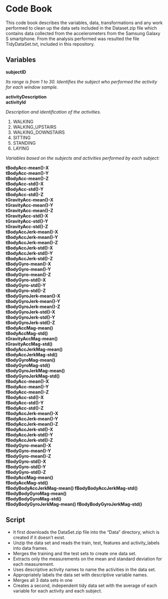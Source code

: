 # Code Book
This code book describes the variables, data, transformations and any work performed to clean up the data sets included in the Dataset.zip file which contains data collected from the accelerometers from the Samsung Galaxy S smartphone. From the analysis performed was resulted the file TidyDataSet.txt, included in this repository.

## Variables

**subjectID**

_Its range is from 1 to 30. Identifies the subject who performed the activity for each window sample._

**activityDescription   
activityId**

_Description and identification of the activities._

1. WALKING
2. WALKING_UPSTAIRS
3. WALKING_DOWNSTAIRS
4. SITTING
5. STANDING
6. LAYING

_Variables based on the subjects and activities performed by each subject:_

**tBodyAcc-mean()-X          
tBodyAcc-mean()-Y          
tBodyAcc-mean()-Z          
tBodyAcc-std()-X           
tBodyAcc-std()-Y           
tBodyAcc-std()-Z           
tGravityAcc-mean()-X       
tGravityAcc-mean()-Y       
tGravityAcc-mean()-Z       
tGravityAcc-std()-X        
tGravityAcc-std()-Y        
tGravityAcc-std()-Z        
tBodyAccJerk-mean()-X      
tBodyAccJerk-mean()-Y      
tBodyAccJerk-mean()-Z      
tBodyAccJerk-std()-X       
tBodyAccJerk-std()-Y       
tBodyAccJerk-std()-Z       
tBodyGyro-mean()-X         
tBodyGyro-mean()-Y         
tBodyGyro-mean()-Z         
tBodyGyro-std()-X          
tBodyGyro-std()-Y          
tBodyGyro-std()-Z          
tBodyGyroJerk-mean()-X     
tBodyGyroJerk-mean()-Y     
tBodyGyroJerk-mean()-Z     
tBodyGyroJerk-std()-X      
tBodyGyroJerk-std()-Y      
tBodyGyroJerk-std()-Z      
tBodyAccMag-mean()         
tBodyAccMag-std()          
tGravityAccMag-mean()      
tGravityAccMag-std()       
tBodyAccJerkMag-mean()     
tBodyAccJerkMag-std()      
tBodyGyroMag-mean()        
tBodyGyroMag-std()         
tBodyGyroJerkMag-mean()    
tBodyGyroJerkMag-std()     
fBodyAcc-mean()-X          
fBodyAcc-mean()-Y          
fBodyAcc-mean()-Z          
fBodyAcc-std()-X           
fBodyAcc-std()-Y           
fBodyAcc-std()-Z           
fBodyAccJerk-mean()-X      
fBodyAccJerk-mean()-Y      
fBodyAccJerk-mean()-Z      
fBodyAccJerk-std()-X       
fBodyAccJerk-std()-Y       
fBodyAccJerk-std()-Z       
fBodyGyro-mean()-X         
fBodyGyro-mean()-Y         
fBodyGyro-mean()-Z         
fBodyGyro-std()-X          
fBodyGyro-std()-Y          
fBodyGyro-std()-Z          
fBodyAccMag-mean()         
fBodyAccMag-std()          
fBodyBodyAccJerkMag-mean() 
fBodyBodyAccJerkMag-std()  
fBodyBodyGyroMag-mean()    
fBodyBodyGyroMag-std()     
fBodyBodyGyroJerkMag-mean()
fBodyBodyGyroJerkMag-std()**

## Script
* It first downloads the DataSet.zip file into the “Data” directory, which is created if it doesn’t exist. 
* Unzip the data set and reads the train, test, features and activity_labels into data frames. 
* Merges the training and the test sets to create one data set.
* Extracts only the measurements on the mean and standard deviation for each measurement.
* Uses descriptive activity names to name the activities in the data set.
* Appropriately labels the data set with descriptive variable names.
* Merges all 3 data sets in one
* Creates a second, independent tidy data set with the average of each variable for each activity and each subject.
